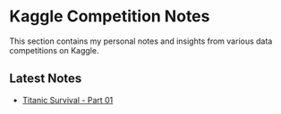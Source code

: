 # Kaggle Competition Notes

This section contains my personal notes and insights from various data competitions on Kaggle.
## Latest Notes

- [Titanic Survival - Part 01](titanic/titanic_tutorial_01.md)